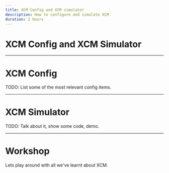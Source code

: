 ```yaml
---
title: XCM Config and XCM simulator
description: How to configure and simulate XCM
duration: 2 hours
---
```


# XCM Config and XCM Simulator

---

# XCM Config

TODO: List some of the most relevant config items.

---

# XCM Simulator

TODO: Talk about it, show some code, demo.

---

# Workshop

Lets play around with all we've learnt about XCM.

